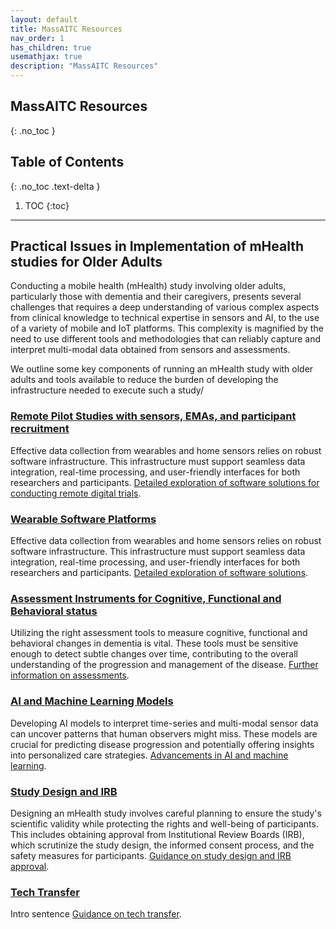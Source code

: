 ```yaml
---
layout: default
title: MassAITC Resources
nav_order: 1
has_children: true
usemathjax: true
description: "MassAITC Resources"
---
```

## MassAITC Resources
{: .no_toc }

## Table of Contents
{: .no_toc .text-delta }

1. TOC
{:toc}
---

## Practical Issues in Implementation of mHealth studies for Older Adults

Conducting a mobile health (mHealth) study involving older adults, particularly those with dementia and their caregivers, presents several challenges that requires a deep understanding of various complex aspects from clinical knowledge to technical expertise in sensors and AI, to the use of a variety of mobile and IoT platforms. This complexity is magnified by the need to use different tools and methodologies that can reliably capture and interpret multi-modal data obtained from sensors and assessments.

We outline some key components of running an mHealth study with older adults and tools available to reduce the burden of developing the infrastructure needed to execute such a study/

<!----
### [Recruitment of ADRD Dyads](recruitment/recruitment.html) 
Recruiting participants, particularly dyads of dementia patients and their caregivers, is crucial and challenging. This involves not only identifying and engaging suitable candidates but also ensuring their commitment for the duration of the study. Strategies to maintain participation and compliance are critical for collecting valid and reliable data. [More about recruitment strategies](recruitment/recruitment.html).
-->

### [Remote Pilot Studies with sensors, EMAs, and participant recruitment](remote-trials/remote-trials.html) 
Effective data collection from wearables and home sensors relies on robust software infrastructure. This infrastructure must support seamless data integration, real-time processing, and user-friendly interfaces for both researchers and participants. [Detailed exploration of software solutions for conducting remote digital trials](remote-trials/remote-trials.html).

### [Wearable Software Platforms](wearables/wearables.html) 
Effective data collection from wearables and home sensors relies on robust software infrastructure. This infrastructure must support seamless data integration, real-time processing, and user-friendly interfaces for both researchers and participants. [Detailed exploration of software solutions](software-platform/software-platforms.html).

<!----
### [SmartHome Sensor Platforms](smart-home/smart-home.html) 
Effective data collection from wearables and home sensors relies on robust software infrastructure. This infrastructure must support seamless data integration, real-time processing, and user-friendly interfaces for both researchers and participants. [Detailed exploration of software solutions](smart-home/smart-home.html).
---->

### [Assessment Instruments for Cognitive, Functional and Behavioral status](assessments/assessments.html)
Utilizing the right assessment tools to measure cognitive, functional and behavioral changes in dementia is vital. These tools must be sensitive enough to detect subtle changes over time, contributing to the overall understanding of the progression and management of the disease. [Further information on assessments](assessments/assessments.html).

<!----

### [Survey Instruments](EMA.html) 
Implementing Ecological Momentary Assessments (EMA) via smartphones allows for the collection of real-time data on participants' behavior and symptoms in their natural environments. This method reduces recall bias and provides a more accurate representation of daily functioning. [Insights into survey methods](EMA.html).

### [Sensor Signal Processing and Noise Removal](signal-processing.html) 
The accuracy of data collected from sensors can be significantly impacted by noise and other extraneous signals. Effective signal processing techniques are essential to filter out these disturbances and extract meaningful information from the raw data. [Techniques for signal processing](signal-processing.html).

---->

### [AI and Machine Learning Models](AI-ML/AI-ML.html) 
Developing AI models to interpret time-series and multi-modal sensor data can uncover patterns that human observers might miss. These models are crucial for predicting disease progression and potentially offering insights into personalized care strategies. [Advancements in AI and machine learning](AI-ML/AI-ML.html).

### [Study Design and IRB](study-design/study-design.html) 
Designing an mHealth study involves careful planning to ensure the study's scientific validity while protecting the rights and well-being of participants. This includes obtaining approval from Institutional Review Boards (IRB), which scrutinize the study design, the informed consent process, and the safety measures for participants. [Guidance on study design and IRB approval](study-design/study-design.html).

### [Tech Transfer](tech-transfer/tech-transfer.html) 
Intro sentence [Guidance on tech transfer](tech-transfer/tech-transfer.html).



